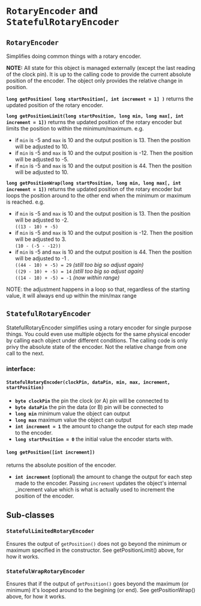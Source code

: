 # `RotaryEncoder` and `StatefulRotaryEncoder`

## `RotaryEncoder`

Simplifies doing common things with a rotary encoder.

__NOTE:__ All state for this object is managed externally (except the last reading of the clock pin). It is up to the calling code to provide the current absolute position of the encoder. The object only provides the relative change in position.

__`long getPosition( long startPosition[, int increment = 1] )`__ returns the updated position of the rotary encoder.

__`long getPositionLimit(long startPosition, long min, long max[, int increment = 1])`__ returns the updated position of the rotary encoder but limits the position to within the minimum/maximum. e.g.
*	if `min` is -5 and `max` is 10 and the output position is 13. Then the position will be adjusted to 10.
*	if `min` is -5 and `max` is 10 and the output position is -12. Then the position will be adjusted to -5.
*	if `min` is -5 and `max` is 10 and the output position is 44. Then the position will be adjusted to 10.

__`long getPositionWrap(long startPosition, long min, long max[, int increment = 1])`__ returns the updated position of the rotary encoder but loops the position around to the other end when the minimum or maximum is reached. e.g.
*	if `min` is -5 and `max` is 10 and the output position is 13. Then the position will be adjusted to -2.<br />`((13 - 10) + -5)`
*	if `min` is -5 and `max` is 10 and the output position is -12. Then the position will be adjusted to 3.<br />`(10 - (-5 - -12))`
*	if `min` is -5 and `max` is 10 and the output position is 44. Then the position will be adjusted to -1	.<br />`((44 - 10) + -5) = 29` _(still too big so adjust again)_<br />`((29 - 10) + -5) = 14` _(still too big so adjust again)_<br />`((14 - 10) + -5) = -1` _(now within range)_

NOTE: the adjustment happens in a loop so that, regardless of the starting value, it will always end up within the min/max range

<!--
## `BtnRotaryEncoder`:

Inherits all of the above methods as well as implementing the `FlexibleButtonInterface` making it usable as a normal button. This gives it the flexibility of being able to do any of the [`FlexibleButtons`](https://github.com/evanwills/FlexibleButtons) functions

`FlexibleButtonInterface` methods:

__`isPressed()`__ returns true if the button is pressed

__`getState()`__ returns an integer value for the button's state.
-->

## `StatefulRotaryEncoder`

StatefulRotaryEncoder simplifies using a rotary encoder for single purpose things. You could even use multiple objects for the same physical encoder by calling each object under different conditions. The calling code is only privy the absolute state of the encoder. Not the relative change from one call to the next.

### interface:

#### `StatefulRotaryEncoder(clockPin, dataPin, min, max, increment, startPosition)`

*	__`byte clockPin`__ the pin the clock (or A) pin will be connected to
*	__`byte dataPin`__ the pin the data (or B) pin will be connected to
*	__`long min`__ minimum value the object can output
*	__`long max`__ maximum value the object can output
*	__`int increment = 1`__ the amount to change the output for each step made to the encoder.
*	__`long startPosition = 0`__ the initial value the encoder starts with.

#### `long getPosition([int increment])`

returns the absolute position of the encoder.

*	__`int increment`__ (optional) the amount to change the output for each step made to the encoder. Passing `increment` updates the object's internal _increment value which is what is actually used to increment the position of the encoder.


## Sub-classes

### `StatefulLimitedRotaryEncoder`

Ensures the output of `getPosition()` does not go beyond the minimum or maximum specified in the constructor. See getPositionLimit() above, for how it works.

### `StatefulWrapRotaryEncoder`

Ensures that if the output of `getPosition()` goes beyond the maximum (or minimum) it's looped around to the begining (or end). See getPositionWrap() above, for how it works.

